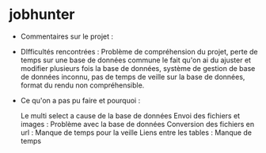 # jobhunter

- Commentaires sur le projet :

- DIfficultés rencontrées : Problème de compréhension du projet, perte de temps sur une base de données commune le fait qu'on ai du ajuster et modifier plusieurs fois la base de données, système de gestion de base de données inconnu, pas de temps de veille sur la base de données, format du rendu non compréhensible.

- Ce qu'on a pas pu faire et pourquoi :

  Le multi select a cause de la base de données
  Envoi des fichiers et images : Problème avec la base de données
  Conversion des fichiers en url : Manque de temps pour la veille
  Liens entre les tables : Manque de temps 

